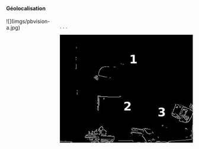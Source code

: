 #### Géolocalisation

<div class="columns">
<div class="column" width="50%">
![](imgs/pbvision-a.jpg)
</div>
<div class="column" width="50%">

. . .

![](imgs/pbvision-b.jpg)
</div>
</div>
